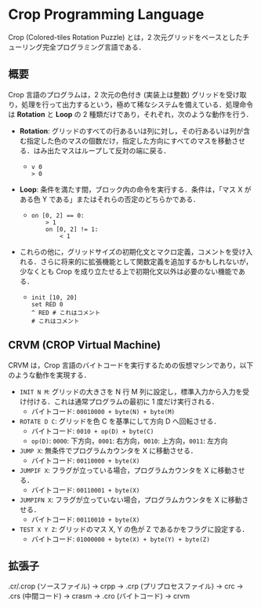 # Crop Programming Language

Crop (Colored-tiles Rotation Puzzle) とは，2 次元グリッドをベースとしたチューリング完全プログラミング言語である．

## 概要

Crop 言語のプログラムは，2 次元の色付き (実装上は整数) グリッドを受け取り，処理を行って出力するという，極めて稀なシステムを備えている．処理命令は **Rotation** と **Loop** の 2 種類だけであり，それぞれ，次のような動作を行う．

- **Rotation**: グリッドのすべての行あるいは列に対し，その行あるいは列が含む指定した色のマスの個数だけ，指定した方向にすべてのマスを移動させる．はみ出たマスはループして反対の端に戻る．

  - ```
    v 0
    > 0
    ```

- **Loop**: 条件を満たす間，ブロック内の命令を実行する．条件は，「マス X がある色 Y である」またはそれらの否定のどちらかである．

  - ```
    on [0, 2] == 0:
        > 1
        on [0, 2] != 1:
            < 1
    ```

- これらの他に，グリッドサイズの初期化文とマクロ定義，コメントを受け入れる．さらに将来的に拡張機能として関数定義を追加するかもしれないが，少なくとも Crop を成り立たせる上で初期化文以外は必要のない機能である．

  - ```
    init [10, 20]
    set RED 0
    ^ RED # これはコメント
    # これはコメント
    ```

## CRVM (CROP Virtual Machine)

CRVM は，Crop 言語のバイトコードを実行するための仮想マシンであり，以下のような動作を実現する．
- `INIT N M`: グリッドの大きさを N 行 M 列に設定し，標準入力から入力を受け付ける．これは通常プログラムの最初に 1 度だけ実行される．
  - バイトコード: `00010000 + byte(N) + byte(M)`
- `ROTATE D C`: グリッドを色 C を基準にして方向 D へ回転させる．
  - バイトコード: `0010 + op(D) + byte(C)`
  - `op(D)`: `0000`: 下方向，`0001`: 右方向，`0010`: 上方向，`0011`: 左方向
- `JUMP X`: 無条件でプログラムカウンタを X に移動させる．
  - バイトコード: `00110000 + byte(X)`
- `JUMPIF X`: フラグが立っている場合，プログラムカウンタを X に移動させる．
  - バイトコード: `00110001 + byte(X)`
- `JUMPIFN X`: フラグが立っていない場合，プログラムカウンタを X に移動させる．
  - バイトコード: `00110010 + byte(X)`
- `TEST X Y Z`: グリッドのマス X, Y の色が Z であるかをフラグに設定する．
  - バイトコード: `01000000 + byte(X) + byte(Y) + byte(Z)`

## 拡張子
.cr/.crop (ソースファイル) -> crpp -> .crp (プリプロセスファイル) -> crc -> .crs (中間コード) -> crasm -> .cro (バイトコード) -> crvm